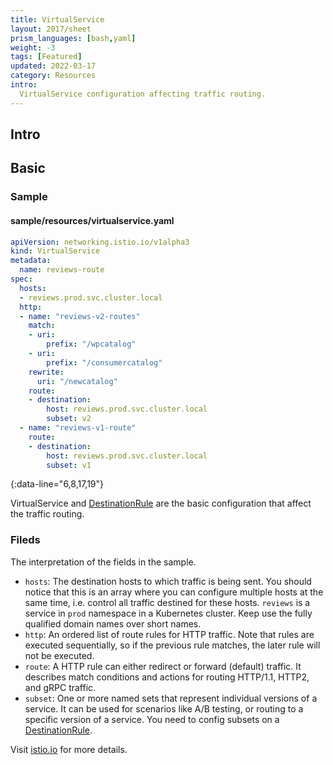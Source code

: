 ```yaml
---
title: VirtualService
layout: 2017/sheet
prism_languages: [bash,yaml]
weight: -3
tags: [Featured]
updated: 2022-03-17
category: Resources
intro: 
  VirtualService configuration affecting traffic routing. 
---
```


## Intro

## Basic

### Sample

#### sample/resources/virtualservice.yaml

```yaml
apiVersion: networking.istio.io/v1alpha3
kind: VirtualService
metadata:
  name: reviews-route
spec:
  hosts:
  - reviews.prod.svc.cluster.local
  http:
  - name: "reviews-v2-routes"
    match:
    - uri:
        prefix: "/wpcatalog"
    - uri:
        prefix: "/consumercatalog"
    rewrite:
      uri: "/newcatalog"
    route:
    - destination:
        host: reviews.prod.svc.cluster.local
        subset: v2
  - name: "reviews-v1-route"
    route:
    - destination:
        host: reviews.prod.svc.cluster.local
        subset: v1
```
{:data-line="6,8,17,19"}

VirtualService and [DestinationRule](destinationrule) are the basic configuration that affect the traffic routing. 

### Fileds

The interpretation of the fields in the sample.

- `hosts`: The destination hosts to which traffic is being sent. You should notice that this is an array where you can configure multiple hosts at the same time, i.e. control all traffic destined for these hosts. `reviews` is a service in `prod` namespace in a Kubernetes cluster. Keep use the fully qualified domain names over short names. 
- `http`: An ordered list of route rules for HTTP traffic. Note that rules are executed sequentially, so if the previous rule matches, the later rule will not be executed.
- `route`:  A HTTP rule can either redirect or forward (default) traffic. It describes match conditions and actions for routing HTTP/1.1, HTTP2, and gRPC traffic.
- `subset`: One or more named sets that represent individual versions of a service. It can be used for scenarios like A/B testing, or routing to a specific version of a service. You need to config subsets on a [DestinationRule](destinationrule).

Visit [istio.io](https://istio.io/latest/docs/reference/config/networking/virtual-service/) for more details.